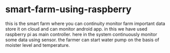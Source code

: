 # smart-farm-using-raspberry
this is the smart farm where you can continuity monitor farm important data store it on cloud and can monitor android app. 
in this we have used raspberry pi as main controller. here in the system continuously monitor some data using sensor. the farmer can start water pump on the basis of moister level and temperature.   
